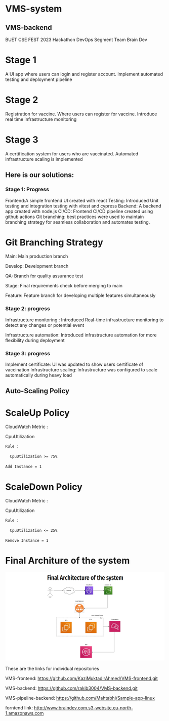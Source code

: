 # VMS-system

## VMS-backend

BUET CSE FEST 2023 Hackathon DevOps Segment Team Brain Dev

# Stage 1

A UI app where users can login and register account. Implement automated testing and deployment pipeline

# Stage 2

Registration for vaccine. Where users can register for vaccine. Introduce real time infrastructure monitoring

# Stage 3

A certification system for users who are vaccinated. Automated infrastructure scaling is implemented

## Here is our solutions:

### Stage 1: Progress

Frontend:A simple frontend UI created with react
Testing: Introduced Unit testing and integration testing with vitest and cypress
Backend: A backend app created with node.js
CI/CD: Frontend CI/CD pipeline created using github actions
Git branching: best practices were used to maintain branching
strategy for seamless collaboration and automates testing.

# Git Branching Strategy

Main: Main production branch

Develop: Development branch

QA: Branch for quality assurance test

Stage: Final requirements check before merging to main

Feature: Feature branch for developing multiple features simultaneously

### Stage 2: progress

Infrastructure monitoring : Introduced Real-time infrastructure monitoring to
detect any changes or potential event

Infrastructure automation: Introduced infrastructure
automation for more flexibility during deployment

### Stage 3: progress

Implement certificate: UI was updated to show users certificate of vaccination
Infrastructure scaling: Infrastructure was configured to scale automatically during heavy load

## Auto-Scaling Policy

# ScaleUp Policy

CloudWatch Metric :

  CpuUtilization

    Rule :

      CpuUtilization >= 75%

    Add Instance = 1

# ScaleDown Policy

CloudWatch Metric :

  CpuUtilization

    Rule :

      CpuUtilization <= 25%

    Remove Instance = 1
# Final Architure of the system

![Final Architecture](https://github.com/rakib3004/VMS-backend/blob/main/Architecture.png)

These are the links for individual repositories

VMS-frontend: https://github.com/KaziMuktadirAhmed/VMS-frontend.git 

VMS-backend: https://github.com/rakib3004/VMS-backend.git

VMS-pipeline-backend: https://github.com/Mahtabhj/Sample-app-linux

forntend link: http://www.braindev.com.s3-website.eu-north-1.amazonaws.com
